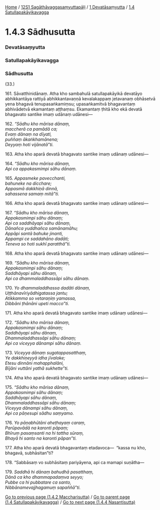 
[Home](/) / [12S1 Sagāthāvaggasaṃyuttapāḷi](../../../12S1.md) / [1 Devatāsaṃyutta](../../1.md) / [1.4 Satullapakāyikavagga](../1.4.md)

# 1.4.3 Sādhusutta

### Devatāsaṃyutta

### Satullapakāyikavagga

### Sādhusutta

(33.)

161\. Sāvatthinidānaṃ. Atha kho sambahulā satullapakāyikā devatāyo abhikkantāya rattiyā abhikkantavaṇṇā kevalakappaṃ jetavanaṃ obhāsetvā yena bhagavā tenupasaṅkamiṃsu; upasaṅkamitvā bhagavantaṃ abhivādetvā ekamantaṃ aṭṭhaṃsu. Ekamantaṃ ṭhitā kho ekā devatā bhagavato santike imaṃ udānaṃ udānesi—

162\. _“Sādhu kho mārisa dānaṃ,_  
_maccherā ca pamādā ca;_  
_Evaṃ dānaṃ na dīyati,_  
_puññaṃ ākaṅkhamānena;_  
_Deyyaṃ hoti vijānatā”ti._  


163\. Atha kho aparā devatā bhagavato santike imaṃ udānaṃ udānesi—

164\. _“Sādhu kho mārisa dānaṃ,_  
_Api ca appakasmimpi sāhu dānaṃ._  


165\. _Appasmeke pavecchanti,_  
_bahuneke na dicchare;_  
_Appasmā dakkhiṇā dinnā,_  
_sahassena samaṃ mitā”ti._  


166\. Atha kho aparā devatā bhagavato santike imaṃ udānaṃ udānesi—

167\. _“Sādhu kho mārisa dānaṃ,_  
_Appakasmimpi sāhu dānaṃ;_  
_Api ca saddhāyapi sāhu dānaṃ,_  
_Dānañca yuddhañca samānamāhu;_  
_Appāpi santā bahuke jinanti,_  
_Appampi ce saddahāno dadāti;_  
_Teneva so hoti sukhī paratthā”ti._  


168\. Atha kho aparā devatā bhagavato santike imaṃ udānaṃ udānesi—

169\. _“Sādhu kho mārisa dānaṃ,_  
_Appakasmimpi sāhu dānaṃ;_  
_Saddhāyapi sāhu dānaṃ,_  
_Api ca dhammaladdhassāpi sāhu dānaṃ._  


170\. _Yo dhammaladdhassa dadāti dānaṃ,_  
_Uṭṭhānavīriyādhigatassa jantu;_  
_Atikkamma so vetaraṇiṃ yamassa,_  
_Dibbāni ṭhānāni upeti macco”ti._  


171\. Atha kho aparā devatā bhagavato santike imaṃ udānaṃ udānesi—

172\. _“Sādhu kho mārisa dānaṃ,_  
_Appakasmimpi sāhu dānaṃ;_  
_Saddhāyapi sāhu dānaṃ,_  
_Dhammaladdhassāpi sāhu dānaṃ;_  
_Api ca viceyya dānampi sāhu dānaṃ._  


173\. _Viceyya dānaṃ sugatappasatthaṃ,_  
_Ye dakkhiṇeyyā idha jīvaloke;_  
_Etesu dinnāni mahapphalāni,_  
_Bījāni vuttāni yathā sukhette”ti._  


174\. Atha kho aparā devatā bhagavato santike imaṃ udānaṃ udānesi—

175\. _“Sādhu kho mārisa dānaṃ,_  
_Appakasmimpi sāhu dānaṃ;_  
_Saddhāyapi sāhu dānaṃ,_  
_Dhammaladdhassāpi sāhu dānaṃ;_  
_Viceyya dānampi sāhu dānaṃ,_  
_Api ca pāṇesupi sādhu saṃyamo._  


176\. _Yo pāṇabhūtāni aheṭhayaṃ caraṃ,_  
_Parūpavādā na karonti pāpaṃ;_  
_Bhīruṃ pasaṃsanti na hi tattha sūraṃ,_  
_Bhayā hi santo na karonti pāpan”ti._  


177\. Atha kho aparā devatā bhagavantaṃ etadavoca—  “kassa nu kho, bhagavā, subhāsitan”ti?

178\. “Sabbāsaṃ vo subhāsitaṃ pariyāyena, api ca mamapi suṇātha—

179\. _Saddhā hi dānaṃ bahudhā pasatthaṃ,_  
_Dānā ca kho dhammapadaṃva seyyo;_  
_Pubbe ca hi pubbatare ca santo,_  
_Nibbānamevajjhagamuṃ sapaññā”ti._  


[Go to previous page (1.4.2 Maccharisutta)](1.4.2.md) / [Go to parent page (1.4 Satullapakāyikavagga)](../1.4.md) / [Go to next page (1.4.4 Nasantisutta)](1.4.4.md)



